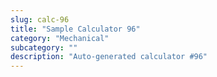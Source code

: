 ```yaml
---
slug: calc-96
title: "Sample Calculator 96"
category: "Mechanical"
subcategory: ""
description: "Auto-generated calculator #96"
---
```


